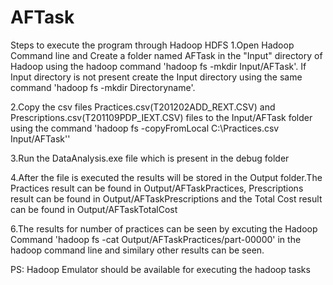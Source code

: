 # AFTask

Steps to execute the program through Hadoop HDFS
1.Open Hadoop Command line and Create a folder named AFTask in the "Input" directory of Hadoop using the hadoop command 'hadoop fs -mkdir Input/AFTask'.
If Input directory is not present create the Input directory using the same command 'hadoop fs -mkdir Directoryname'.

2.Copy the csv files Practices.csv(T201202ADD_REXT.CSV) and Prescriptions.csv(T201109PDP_IEXT.CSV) files to the Input/AFTask folder using the command
'hadoop fs -copyFromLocal C:\Practices.csv Input/AFTask''

3.Run the DataAnalysis.exe file which is present in the debug folder

4.After the file is executed the results will be stored in the Output folder.The Practices result can be found in Output/AFTaskPractices, 
Prescriptions result can be found in Output/AFTaskPrescriptions and the Total Cost result can be found in Output/AFTaskTotalCost

6.The results for number of practices can be seen by excuting the Hadoop Command 'hadoop fs -cat Output/AFTaskPractices/part-00000' 
in the hadoop command line and similary other results can be seen.

PS: Hadoop Emulator should be available for executing the hadoop tasks